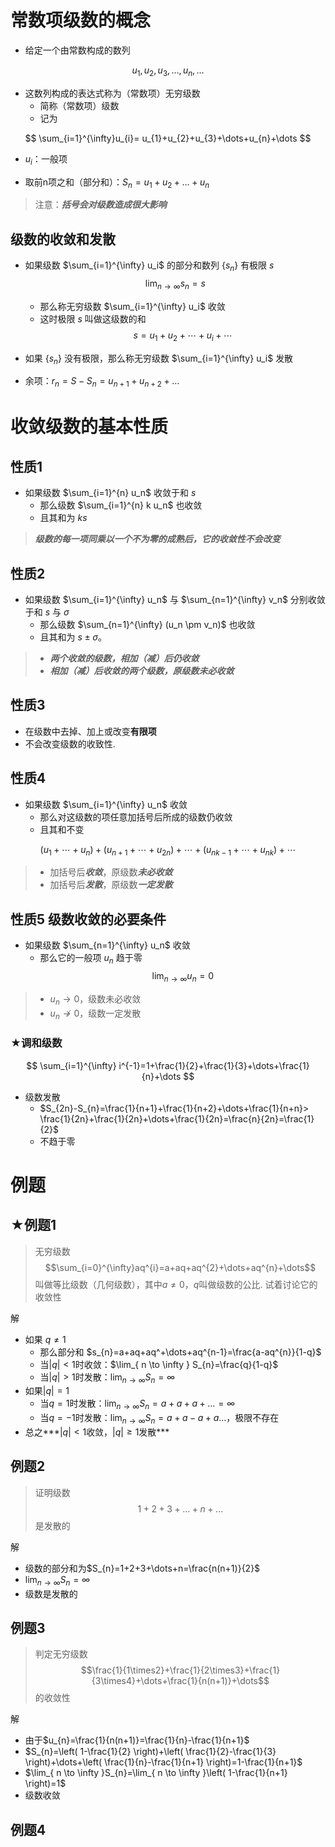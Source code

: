 # 常数项级数的概念

- 给定一个由常数构成的数列

$$
u_{1},u_{2},u_{3},\dots, u_{n},\dots
$$

- 这数列构成的表达式称为（常数项）无穷级数
  - 简称（常数项）级数
  - 记为

$$
\sum_{i=1}^{\infty}u_{i}= u_{1}+u_{2}+u_{3}+\dots+u_{n}+\dots
$$

- $u_{i}$：一般项

- 取前n项之和（部分和）：$S_{n}=u_{1}+u_{2}+\dots+u_{n}$

> 注意：***括号会对级数造成很大影响***

## 级数的收敛和发散

- 如果级数 $\sum_{i=1}^{\infty} u_i$ 的部分和数列 $\{s_n\}$ 有极限 $s$
$$\lim_{n\rightarrow \infty} s_n = s$$
  - 那么称无穷级数 $\sum_{i=1}^{\infty} u_i$ 收敛
  - 这时极限 $s$ 叫做这级数的和
$$s = u_1 + u_2 + \cdots + u_i + \cdots$$
- 如果 $\{s_n\}$ 没有极限，那么称无穷级数 $\sum_{i=1}^{\infty} u_i$ 发散

- 余项：$r_{n}=S-S_{n}=u_{n+1}+u_{n+2}+\dots$

# 收敛级数的基本性质

## 性质1

- 如果级数 $\sum_{i=1}^{n} u_n$ 收敛于和 $s$
  - 那么级数 $\sum_{i=1}^{n} k u_n$ 也收敛
  - 且其和为 $ks$

> ***级数的每一项同乘以一个不为零的成熟后，它的收敛性不会改变***

## 性质2

- 如果级数 $\sum_{i=1}^{\infty} u_n$ 与 $\sum_{n=1}^{\infty} v_n$ 分别收敛于和 $s$ 与 $\sigma$
  - 那么级数 $\sum_{n=1}^{\infty} (u_n \pm v_n)$ 也收敛
  - 且其和为 $s \pm \sigma$。

> - ***两个收敛的级数，相加（减）后仍收敛***
> - ***相加（减）后收敛的两个级数，原级数未必收敛***

## 性质3

- 在级数中去掉、加上或改变**有限项**
- 不会改变级数的收致性.

## 性质4

- 如果级数 $\sum_{i=1}^{\infty} u_n$ 收敛
  - 那么对这级数的项任意加括号后所成的级数仍收敛
  - 且其和不变

$$
( u_1 + \cdots + u_n ) + ( u_{n+1} + \cdots + u_{2n} ) + \cdots + ( u_{nk-1} + \cdots + u_{nk} ) + \cdots
$$

> - 加括号后***收敛***，原级数***未必收敛***
> - 加括号后***发散***，原级数***一定发散***

## 性质5 级数收敛的必要条件

- 如果级数 $\sum_{n=1}^{\infty} u_n$ 收敛
  - 那么它的一般项 $u_n$ 趋于零
  $$\lim_{n\rightarrow \infty} u_n = 0$$

> - $u_{n}\to0$，级数未必收敛
> - $u_{n}\not\to0$，级数一定发散

### ★调和级数

$$
\sum_{i=1}^{\infty} i^{-1}=1+\frac{1}{2}+\frac{1}{3}+\dots+\frac{1}{n}+\dots
$$

- 级数发散
  - $S_{2n}-S_{n}=\frac{1}{n+1}+\frac{1}{n+2}+\dots+\frac{1}{n+n}> \frac{1}{2n}+\frac{1}{2n}+\dots+\frac{1}{2n}=\frac{n}{2n}=\frac{1}{2}$
  - 不趋于零

# 例题

## ★例题1

> 无穷级数 $$\sum_{i=0}^{\infty}aq^{i}=a+aq+aq^{2}+\dots+aq^{n}+\dots$$叫做等比级数（几何级数），其中$a\neq 0$，$q$叫做级数的公比. 试着讨论它的收敛性

解

- 如果 $q\neq 1$
  - 那么部分和 $s_{n}=a+aq+aq^+\dots+aq^{n-1}=\frac{a-aq^{n}}{1-q}$
  - 当$|q|<1$时收敛：$\lim_{ n \to \infty } S_{n}=\frac{q}{1-q}$
  - 当$|q|>1$时发散：$\lim_{ n \to \infty } S_{n}=\infty$
- 如果$|q|=1$
  - 当$q=1$时发散：$\lim_{ n \to \infty }S_{n}=a+a+a+\dots=\infty$
  - 当$q=-1$时发散：$\lim_{ n \to \infty }S_{n}=a+a-a+a\dots$，极限不存在
- 总之***$|q|<1$收敛，$|q|\geq 1$发散***

## 例题2

> 证明级数 $$1+2+3+\dots+n+\dots$$是发散的

解

- 级数的部分和为$S_{n}=1+2+3+\dots+n=\frac{n(n+1)}{2}$
- $\lim_{ n \to \infty }S_{n}=\infty$
- 级数是发散的

## 例题3

> 判定无穷级数$$\frac{1}{1\times2}+\frac{1}{2\times3}+\frac{1}{3\times4}+\dots+\frac{1}{n(n+1)}+\dots$$的收敛性

解

- 由于$u_{n}=\frac{1}{n(n+1)}=\frac{1}{n}-\frac{1}{n+1}$
- $S_{n}=\left( 1-\frac{1}{2} \right)+\left( \frac{1}{2}-\frac{1}{3} \right)+\dots+\left( \frac{1}{n}-\frac{1}{n+1} \right)=1-\frac{1}{n+1}$
- $\lim_{ n \to \infty }S_{n}=\lim_{ n \to \infty }\left( 1-\frac{1}{n+1} \right)=1$
- 级数收敛

## 例题4
